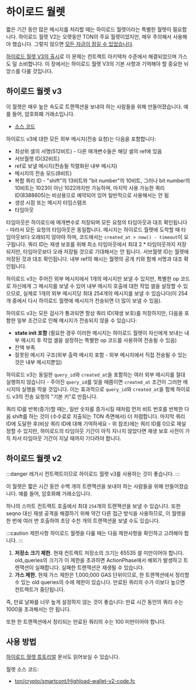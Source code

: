 # 하이로드 월렛

짧은 기간 동안 많은 메시지를 처리할 때는 하이로드 월렛이라는 특별한 월렛이 필요합니다. 하이로드 월렛 V2는 오랫동안 TON의 주요 월렛이었지만, 매우 주의해서 사용해야 했습니다. 그렇지 않으면 [모든 자금이 잠길 수 있었습니다](https://t.me/tonstatus/88).

[하이로드 월렛 V3의 출시](https://github.com/ton-blockchain/Highload-wallet-contract-v3)로 이 문제는 컨트랙트 아키텍처 수준에서 해결되었으며 가스도 덜 소비합니다. 이 장에서는 하이로드 월렛 V3의 기본 사항과 기억해야 할 중요한 뉘앙스를 다룰 것입니다.

## 하이로드 월렛 v3

이 월렛은 매우 높은 속도로 트랜잭션을 보내야 하는 사람들을 위해 만들어졌습니다. 예를 들어, 암호화폐 거래소입니다.

- [소스 코드](https://github.com/ton-blockchain/Highload-wallet-contract-v3)

하이로드 v3에 대한 모든 외부 메시지(전송 요청)는 다음을 포함합니다:

- 최상위 셀의 서명(512비트) - 다른 매개변수들은 해당 셀의 ref에 있음
- 서브월렛 ID(32비트)
- ref로 보낼 메시지(전송될 직렬화된 내부 메시지)
- 메시지의 전송 모드(8비트)
- 복합 쿼리 ID - "shift"의 13비트와 "bit number"의 10비트, 그러나 bit number의 10비트는 1023이 아닌 1022까지만 가능하며, 마지막 사용 가능한 쿼리 ID(8388605)는 비상용으로 예약되어 있어 일반적으로 사용해서는 안 됨
- 생성 시점 또는 메시지 타임스탬프
- 타임아웃

타임아웃은 하이로드에 매개변수로 저장되며 모든 요청의 타임아웃과 대조 확인됩니다 - 따라서 모든 요청의 타임아웃은 동일합니다. 메시지는 하이로드 월렛에 도착할 때 타임아웃보다 오래되지 않아야 하며, 코드에서는 `created_at > now() - timeout`이 요구됩니다. 쿼리 ID는 재생 보호를 위해 최소 타임아웃에서 최대 2 \* 타임아웃까지 저장되지만, 타임아웃보다 오래 저장될 것으로 기대해서는 안 됩니다. 서브월렛 ID는 월렛에 저장된 것과 대조 확인됩니다. 내부 ref의 해시는 월렛의 공개 키와 함께 서명과 대조 확인됩니다.

하이로드 v3는 주어진 외부 메시지에서 1개의 메시지만 보낼 수 있지만, 특별한 op 코드로 자신에게 그 메시지를 보낼 수 있어 내부 메시지 호출에 대한 작업 셀을 설정할 수 있으므로, 실제로 1개의 외부 메시지당 최대 254개의 메시지를 보낼 수 있습니다(이 254개 중에서 다시 하이로드 월렛에 메시지가 전송되면 더 많이 보낼 수 있음).

하이로드 v3는 모든 검사가 통과되면 항상 쿼리 ID(재생 보호)를 저장하지만, 다음을 포함한 일부 조건으로 인해 메시지가 전송되지 않을 수 있습니다:

- **state init 포함** (필요한 경우 이러한 메시지는 하이로드 월렛이 자신에게 보내는 내부 메시지 후 작업 셀을 설정하는 특별한 op 코드를 사용하여 전송될 수 있음)
- 잔액 부족
- 잘못된 메시지 구조(외부 출력 메시지 포함 - 외부 메시지에서 직접 전송될 수 있는 것은 내부 메시지뿐임)

하이로드 v3는 동일한 `query_id`와 `created_at`을 포함하는 여러 외부 메시지를 절대 실행하지 않습니다 - 주어진 `query_id`를 잊을 때쯤이면 `created_at` 조건이 그러한 메시지의 실행을 막을 것입니다. 이는 효과적으로 `query_id`와 `created_at`을 함께 하이로드 v3의 전송 요청의 "기본 키"로 만듭니다.

쿼리 ID를 반복(증가)할 때는, 일반 숫자를 증가시킬 때처럼 먼저 비트 번호를 반복한 다음 shift를 하는 것이 (수수료로 지출되는 TON 측면에서) 더 저렴합니다. 마지막 쿼리 ID에 도달한 후(비상 쿼리 ID에 대해 기억하세요 - 위 참조)에는 쿼리 ID를 0으로 재설정할 수 있지만, 하이로드의 타임아웃 기간이 아직 지나지 않았다면 재생 보호 사전이 가득 차서 타임아웃 기간이 지날 때까지 기다려야 합니다.

## 하이로드 월렛 v2

:::danger
레거시 컨트랙트이므로 하이로드 월렛 v3를 사용하는 것이 좋습니다.
:::

이 월렛은 짧은 시간 동안 수백 개의 트랜잭션을 보내야 하는 사람들을 위해 만들어졌습니다. 예를 들어, 암호화폐 거래소입니다.

하나의 스마트 컨트랙트 호출에서 최대 `254`개의 트랜잭션을 보낼 수 있습니다. 또한 seqno 대신 재생 공격을 해결하기 위해 약간 다른 접근 방식을 사용하므로, 이 월렛을 한 번에 여러 번 호출하여 초당 수천 개의 트랜잭션을 보낼 수도 있습니다.

:::caution 제한사항
하이로드 월렛을 다룰 때는 다음 제한사항을 확인하고 고려해야 합니다.
:::

1. **저장소 크기 제한.** 현재 컨트랙트 저장소의 크기는 65535 셀 미만이어야 합니다. old_queries의 크기가 이 제한을 초과하면 ActionPhase에서 예외가 발생하고 트랜잭션이 실패합니다. 실패한 트랜잭션은 재생될 수 있습니다.
2. **가스 제한.** 현재 가스 제한은 1,000,000 GAS 단위이므로, 한 트랜잭션에서 정리할 수 있는 old queries의 수에 제한이 있습니다. 만료된 쿼리의 수가 이보다 높으면 컨트랙트가 중단됩니다.

즉, 만료 날짜를 너무 높게 설정하지 않는 것이 좋습니다:
만료 시간 동안의 쿼리 수는 1000을 초과해서는 안 됩니다.

또한 한 트랜잭션에서 정리되는 만료된 쿼리의 수는 100 미만이어야 합니다.

## 사용 방법

[하이로드 월렛 튜토리얼](/v3/guidelines/smart-contracts/howto/wallet#-high-load-wallet-v3) 문서도 읽어보실 수 있습니다.

월렛 소스 코드:

- [ton/crypto/smartcont/Highload-wallet-v2-code.fc](https://github.com/ton-blockchain/ton/blob/master/crypto/smartcont/new-highload-wallet-v2.fif)
